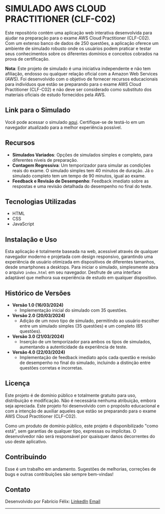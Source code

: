 # SIMULADO AWS CLOUD PRACTITIONER (CLF-C02)

Este repositório contém uma aplicação web interativa desenvolvida para ajudar na preparação para o exame AWS Cloud Practitioner (CLF-C02). Com um extenso banco de dados de 250 questões, a aplicação oferece um ambiente de simulado robusto onde os usuários podem praticar e testar seus conhecimentos sobre os diferentes domínios e conceitos cobrados na prova de certificação. 

**Nota**: Este projeto de simulado é uma iniciativa independente e não tem afiliação, endosso ou qualquer relação oficial com a Amazon Web Services (AWS). Foi desenvolvido com o objetivo de fornecer recursos educacionais para indivíduos que estão se preparando para o exame AWS Cloud Practitioner (CLF-C02) e não deve ser considerado como substituto dos materiais oficiais de estudo fornecidos pela AWS.

## Link para o Simulado

Você pode acessar o simulado [aqui](https://simuladoclf.s3.amazonaws.com/index.html). Certifique-se de testá-lo em um navegador atualizado para a melhor experiência possível.

## Recursos

- **Simulados Variados**: Opções de simulados simples e completo, para diferentes níveis de preparação. 
- **Contagem Regressiva**: Um temporizador para simular as condições reais do exame. O simulado simples tem 40 minutos de duração. Já o simulado completo tem um tempo de 90 minutos, igual ao exame.
- **Feedback e Revisão de Desempenho**: Feedback imediato sobre as respostas e uma revisão detalhada do desempenho no final do teste.

## Tecnologias Utilizadas

- HTML
- CSS
- JavaScript

## Instalação e Uso

Esta aplicação é totalmente baseada na web, acessível através de qualquer navegador moderno e projetada com design responsivo, garantindo uma experiência de usuário otimizada em dispositivos de diferentes tamanhos, desde smartphones a desktops. Para iniciar o simulado, simplesmente abra o arquivo `index.html` em seu navegador. Desfrute de uma interface adaptável que melhora sua experiência de estudo em qualquer dispositivo.

## Histórico de Versões

- **Versão 1.0 (16/03/2024)**
  - Implementação inicial do simulado com 35 questões.
- **Versão 2.0 (20/03/2024)**
  - Adição de um novo tipo de simulado, permitindo ao usuário escolher entre um simulado simples (35 questões) e um completo (65 questões).
- **Versão 3.0 (21/03/2024)** 
  - Inserção de um temporizador para ambos os tipos de simulados, aumentando a autenticidade da experiência de teste.
- **Versão 4.0 (22/03/2024)** 
  - Implementação de feedback imediato após cada questão e revisão de desempenho no final do simulado, incluindo a distinção entre questões corretas e incorretas.

## Licença

Este projeto é de domínio público e totalmente gratuito para uso, distribuição e modificação. Não é necessária nenhuma atribuição, embora seja apreciada. Este projeto foi desenvolvido com o propósito educacional e com a intenção de auxiliar aqueles que estão se preparando para o exame AWS Cloud Practitioner (CLF-C02).

Como um produto de domínio público, este projeto é disponibilizado "como está", sem garantias de qualquer tipo, expressas ou implícitas. O desenvolvedor não será responsável por quaisquer danos decorrentes do uso deste aplicativo.

## Contribuindo

Esse é um trabalho em andamento. Sugestões de melhorias, correções de bugs e outras contribuições são sempre bem-vindas! 

## Contato

Desenvolvido por Fabrício Félix: 
[LinkedIn](https://www.linkedin.com/in/fabriciocosta85/)
[Email](fabricio85@gmail.com)

---

